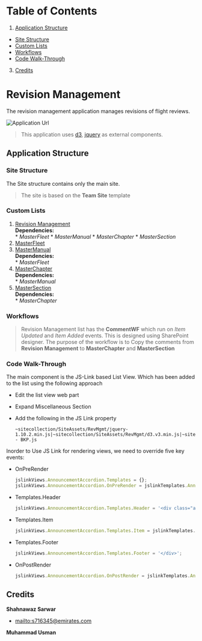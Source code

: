 # Table of Contents
1. [Application Structure](http://dolnxprodvm1036/Sharepoint-Platform-Support/revision-management#application-structure)
  * [Site Structure](http://dolnxprodvm1036/Sharepoint-Platform-Support/revision-management#site-structure)
  * [Custom Lists](http://dolnxprodvm1036/Sharepoint-Platform-Support/revision-management#custom-lists)
  * [Workflows](http://dolnxprodvm1036/Sharepoint-Platform-Support/revision-management#workflows)
  * [Code Walk-Through](http://dolnxprodvm1036/Sharepoint-Platform-Support/revision-management#code-walk-through)
3. [Credits](http://dolnxprodvm1036/Sharepoint-Platform-Support/revision-management#credits)

# Revision Management

The revision management application manages revisions of flight reviews.

![**Application Url**](http://infospace.emirates.com/newsites/Demo/Lists/Revision%20Management/TEST.aspx)

> This application uses [d3](https://d3js.org/), [jquery](https://jquery.com/) as external components.

## Application Structure
### Site Structure
The Site structure contains only the main site. 
> The site is based on the **Team Site** template

### Custom Lists
  1. [Revision Management](http://dolnxprodvm1036/Sharepoint-Platform-Support/revision-management/blob/master/src/ListTemplates/Revision%20Management.stp)  
    __Dependencies:__  
	* _MasterFleet_
	* _MasterManual_
	* _MasterChapter_
	* _MasterSection_
  2. [MasterFleet](http://dolnxprodvm1036/Sharepoint-Platform-Support/revision-management/blob/master/src/ListTemplates/MasterFleet.stp)
  3. [MasterManual](http://dolnxprodvm1036/Sharepoint-Platform-Support/revision-management/blob/master/src/ListTemplates/MasterManual.stp)  
    __Dependencies:__  
	* _MasterFleet_
  4. [MasterChapter](http://dolnxprodvm1036/Sharepoint-Platform-Support/revision-management/blob/master/src/ListTemplates/MasterChapter.stp)  
    __Dependencies:__  
	* _MasterManual_
  5. [MasterSection](http://dolnxprodvm1036/Sharepoint-Platform-Support/revision-management/blob/master/src/ListTemplates/MasterSection.stp)  
    __Dependencies:__  
	* _MasterChapter_

### Workflows
> Revision Management list has the **CommentWF** which run on *Item Updated* and *Item Added* events. This is designed using SharePoint designer. The purpose of the workflow is to Copy the comments from __Revision Management__ to __MasterChapter__ and __MasterSection__

### Code Walk-Through

The main component is the JS-Link based List View. Which has been added to the list using the following approach
 * Edit the list view web part
 * Expand Miscellaneous Section
 * Add the following in the JS Link property

   ```
   ~sitecollection/SiteAssets/RevMgmt/jquery-1.10.2.min.js|~sitecollection/SiteAssets/RevMgmt/d3.v3.min.js|~sitecollection/SiteAssets/RevMgmt/CollapsibleIndentedTree - BKP.js
   ```
   
Inorder to Use JS Link for rendering views, we need to override five key events:
 * OnPreRender

   ```javascript
   jslinkViews.AnnouncementAccordion.Templates = {};
   jslinkViews.AnnouncementAccordion.OnPreRender = jslinkTemplates.Announcements.Accordion.onPreRender;
   ```

* Templates.Header

   ```javascript
   jslinkViews.AnnouncementAccordion.Templates.Header = '<div class="accordion">';
   ```
   
* Templates.Item

   ```javascript
   jslinkViews.AnnouncementAccordion.Templates.Item = jslinkTemplates.Announcements.Accordion.item;
   ```   

* Templates.Footer

   ```javascript
   jslinkViews.AnnouncementAccordion.Templates.Footer = '</div>';
   ```
   
* OnPostRender

   ```javascript
   jslinkViews.AnnouncementAccordion.OnPostRender = jslinkTemplates.Announcements.Accordion.onPostRender;
   ```   

## Credits

**Shahnawaz Sarwar**

- <mailto:s716345@emirates.com>

**Muhammad Usman**
